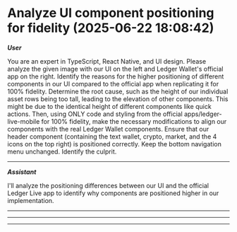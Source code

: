 <!-- Generated by SpecStory -->

# Analyze UI component positioning for fidelity (2025-06-22 18:08:42)

_**User**_

You are an expert in TypeScript, React Native, and UI design.  Please analyze the given image with our UI on the left and Ledger Wallet's official app on the right. Identify the reasons for the higher positioning of different components in our UI compared to the official app when replicating it for 100% fidelity. Determine the root cause, such as the height of our individual asset rows being too tall, leading to the elevation of other components. This might be due to the identical height of different components like quick actions. Then, using ONLY code and styling from the official apps/ledger-live-mobile for 100% fidelity, make the necessary modifications to align our components with the real Ledger Wallet components. Ensure that our header component (containing the text wallet, crypto, market, and the 4 icons on the top right) is positioned correctly. Keep the bottom navigation menu unchanged. Identify the culprit.

---

_**Assistant**_

I'll analyze the positioning differences between our UI and the official Ledger Live app to identify why components are positioned higher in our implementation.

---



---



---

